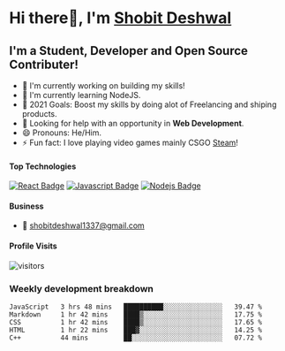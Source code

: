 # Hi there👋, I'm [Shobit Deshwal](https://shobitdeshwal.netlify.app/)

## I'm a Student, Developer and Open Source Contributer!

- 🔭 I'm currently working on building my skills!
- 🌱 I'm currently learning NodeJS.
- 🥅 2021 Goals: Boost my skills by doing alot of Freelancing and shiping products.
- 🤔 Looking for help with an opportunity in **Web Development**.
- 😄 Pronouns: He/Him.
- ⚡ Fun fact: I love playing video games mainly CSGO [Steam](https://steamcommunity.com/id/shobit1337/)!

<!-- ### Latest Blog Posts -->

<!-- BLOG-POST-LIST:START -->
<!-- BLOG-POST-LIST:END -->

#### Top Technologies

<!-- TODO: Make technologies links takes you to repositories -->

[![React Badge](https://img.shields.io/badge/-React-61DBFB?style=for-the-badge&labelColor=black&logo=react&logoColor=61DBFB)](#) [![Javascript Badge](https://img.shields.io/badge/-Javascript-F0DB4F?style=for-the-badge&labelColor=black&logo=javascript&logoColor=F0DB4F)](#) [![Nodejs Badge](https://img.shields.io/badge/-Nodejs-3C873A?style=for-the-badge&labelColor=black&logo=node.js&logoColor=3C873A)](#)

#### Business

- :email: shobitdeshwal1337@gmail.com

#### Profile Visits

![visitors](https://visitor-badge.glitch.me/badge?page_id=shobit1337.shobit1337)

### Weekly development breakdown

<!--START_SECTION:waka-->
```text
JavaScript   3 hrs 48 mins   ██████████░░░░░░░░░░░░░░░   39.47 % 
Markdown     1 hr 42 mins    ████▒░░░░░░░░░░░░░░░░░░░░   17.75 % 
CSS          1 hr 42 mins    ████▒░░░░░░░░░░░░░░░░░░░░   17.65 % 
HTML         1 hr 22 mins    ███▓░░░░░░░░░░░░░░░░░░░░░   14.25 % 
C++          44 mins         ██░░░░░░░░░░░░░░░░░░░░░░░   07.72 % 
```
<!--END_SECTION:waka-->
